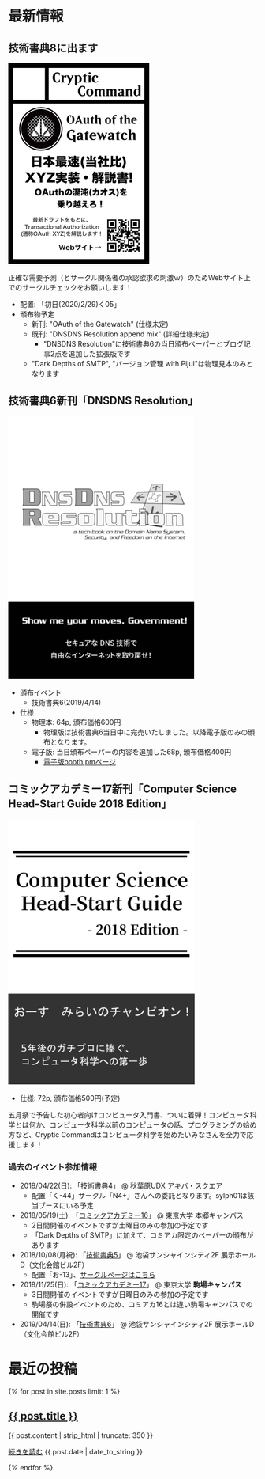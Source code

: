 # 最新情報

## 技術書典8に出ます

[![](/assets/img/cc_tbf08.png)](https://techbookfest.org/event/tbf08/circle/5650897719787520)

正確な需要予測（とサークル関係者の承認欲求の刺激ｗ）のためWebサイト上でのサークルチェックをお願いします！

- 配置: 「初日(2020/2/29)く05」
- 頒布物予定
    - 新刊: "OAuth of the Gatewatch" (仕様未定)
    - 既刊: "DNSDNS Resolution append mix" (詳細仕様未定)
        - "DNSDNS Resolution"に技術書典6の当日頒布ペーパーとブログ記事2点を追加した拡張版です
    - "Dark Depths of SMTP", "バージョン管理 with Pijul"は物理見本のみとなります

## 技術書典6新刊「DNSDNS Resolution」

[![](/assets/img/ddrbook_cover.png)](/books/dnsdns-resolution)

- 頒布イベント
    - 技術書典6(2019/4/14)
- 仕様
    - 物理本: 64p, 頒布価格600円
        - 物理版は技術書典6当日中に完売いたしました。以降電子版のみの頒布となります。
    - 電子版: 当日頒布ペーパーの内容を追加した68p, 頒布価格400円
        - [電子版booth.pmページ](https://cryptic-command.booth.pm/items/1317266)

## コミックアカデミー17新刊「Computer Science Head-Start Guide 2018 Edition」

[![](/assets/img/cshsg_cover.png)](/books/cs-headstart-guide)

- 仕様: 72p, 頒布価格500円(予定)

五月祭で予告した初心者向けコンピュータ入門書、ついに着弾！コンピュータ科学とは何か、コンピュータ科学以前のコンピュータの話、プログラミングの始め方など、Cryptic Commandはコンピュータ科学を始めたいみなさんを全力で応援します！

### 過去のイベント参加情報

- 2018/04/22(日): 「[技術書典4](https://techbookfest.org/event/tbf04)」 @ 秋葉原UDX アキバ・スクエア
    - 配置「く-44」サークル「N4+」さんへの委託となります。sylph01は該当ブースにいる予定
- 2018/05/19(土): 「[コミックアカデミー16](https://comiaca.com/)」 @ 東京大学 本郷キャンパス
    - 2日間開催のイベントですが土曜日のみの参加の予定です
    - 「Dark Depths of SMTP」に加えて、コミアカ限定のペーパーの頒布があります
- 2018/10/08(月祝): 「[技術書典5](https://techbookfest.org/event/tbf05)」 @ 池袋サンシャインシティ2F 展示ホールD（文化会館ビル2F）
    - 配置「お-13」、[サークルページはこちら](https://techbookfest.org/event/tbf05/circle/32360001)
- 2018/11/25(日): 「[コミックアカデミー17](https://comiaca.com/)」 @ 東京大学 **駒場キャンパス**
    - 3日間開催のイベントですが日曜日のみの参加の予定です
    - 駒場祭の併設イベントのため、コミアカ16とは違い駒場キャンパスでの開催です
- 2019/04/14(日): 「[技術書典6](https://techbookfest.org/event/tbf06)」 @ 池袋サンシャインシティ2F 展示ホールD（文化会館ビル2F）

# 最近の投稿

{% for post in site.posts limit: 1 %}
<div class="posts">
  <h2>
    <a href="{{ site.url }}{{ post.url }}">{{ post.title }}</a>
  </h2>
  <p>
    {{ post.content | strip_html | truncate: 350 }}
  </p>
  <p>
    <a href="{{ site.url }}{{ post.url }}">続きを読む</a>
    <span class="post-date" style="margin-top:3px"><i class="fa fa-calendar" aria-hidden="true"></i> {{ post.date | date_to_string }}</span>
  </p>
</div>
{% endfor %}
